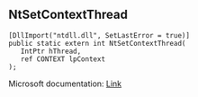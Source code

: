 ## NtSetContextThread

```
[DllImport("ntdll.dll", SetLastError = true)]
public static extern int NtSetContextThread(
   IntPtr hThread,
   ref CONTEXT lpContext
);
```

Microsoft documentation: [Link](https://undocumented.ntinternals.net/index.html?page=UserMode%2FUndocumented%20Functions%2FNT%20Objects%2FThread%2FThread%20Context%2FNtSetContextThread.html)
